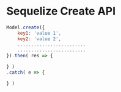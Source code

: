 # Sequelize Create API

```js
Model.create({
    key1: 'value 1',
    key2: 'value 2',
    .........................
    .........................
}).then( res => {

} )
.catch( e => {

} )
```
